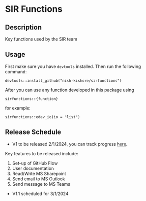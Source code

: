 # SIR Functions

## Description
Key functions used by the SIR team

## Usage
First make sure you have `devtools` installed. Then run the following command:

```
devtools::install_github("nish-kishore/sirfunctions")
```

After you can use any function developed in this package using

```
sirfunctions::{function}
```

for example:

```
sirfunctions::edav_io(io = "list")
```
## Release Schedule
- V1 to be released 2/1/2024, you can track progress [here](https://github.com/nish-kishore/sirfunctions/milestone/2).

Key features to be released include:

1. Set-up of GitHub Flow
2.  User documentation
3. Read/Write MS Sharepoint
4. Send email to MS Outlook
5. Send message to MS Teams

- V1.1 scheduled for 3/1/2024
